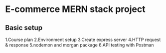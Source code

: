 # E-commerce MERN stack project

## Basic setup

1.Course plan
2.Environment setup
3.Create express server
4.HTTP request & response
5.nodemon and morgan package
6.API testing with Postman
